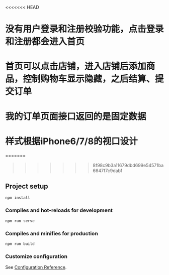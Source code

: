 <<<<<<< HEAD
# 没有用户登录和注册校验功能，点击登录和注册都会进入首页
# 首页可以点击店铺，进入店铺后添加商品，控制购物车显示隐藏，之后结算、提交订单
# 我的订单页面接口返回的是固定数据
# 样式根据iPhone6/7/8的视口设计
=======

>>>>>>> 8f98c9b3a11679dbd699e54571ba6647f7c9dab1

## Project setup
```
npm install
```

### Compiles and hot-reloads for development
```
npm run serve
```

### Compiles and minifies for production
```
npm run build
```

### Customize configuration
See [Configuration Reference](https://cli.vuejs.org/config/).

